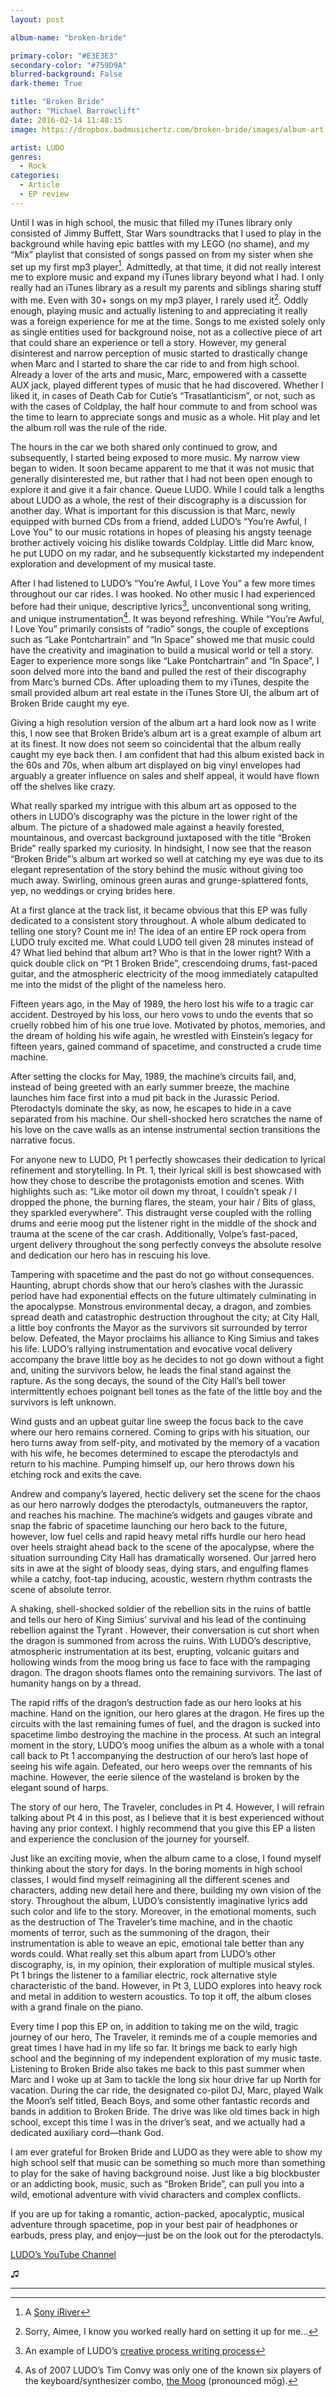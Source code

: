 ```yaml
---
layout: post

album-name: "broken-bride"

primary-color: "#E3E3E3"
secondary-color: "#759D9A"
blurred-background: False
dark-theme: True

title: "Broken Bride"
author: "Michael Barrowclift"
date: 2016-02-14 11:48:15
image: https://dropbox.badmusichertz.com/broken-bride/images/album-art.jpg

artist: LUDO
genres:
  - Rock
categories:
  - Article
  - EP review
---
```


Until I was in high school, the music that filled my iTunes library only consisted of Jimmy Buffett, Star Wars soundtracks that I used to play in the background while having epic battles with my LEGO (no shame), and my “Mix” playlist that consisted of songs passed on from my sister when she set up my first mp3 player[^mp3player]. Admittedly, at that time, it did not really interest me to explore music and expand my iTunes library beyond what I had. I only really had an iTunes library as a result my parents and siblings sharing stuff with me. Even with 30+ songs on my mp3 player, I rarely used it[^apology]. Oddly enough, playing music and actually listening to and appreciating it really was a foreign experience for me at the time. Songs to me existed solely only as single entities used for background noise, not as a collective piece of art that could share an experience or tell a story. However, my general disinterest and narrow perception of music started to drastically change when Marc and I started to share the car ride to and from high school. Already a lover of the arts and music, Marc, empowered with a cassette AUX jack, played different types of music that he had discovered. Whether I liked it, in cases of Death Cab for Cutie’s “Trasatlanticism”, or not, such as with the cases of Coldplay, the half hour commute to and from school was the time to learn to appreciate songs and music as a whole. Hit play and let the album roll was the rule of the ride.

The hours in the car we both shared only continued to grow, and subsequently, I started being exposed to more music. My narrow view began to widen. It soon became apparent to me that it was not music that generally disinterested me, but rather that I had not been open enough to explore it and give it a fair chance. Queue LUDO. While I could talk a lengths about LUDO as a whole, the rest of their discography is a discussion for another day. What is important for this discussion is that Marc, newly equipped with burned CDs from a friend, added LUDO’s “You’re Awful, I Love You” to our music rotations in hopes of pleasing his angsty teenage brother actively voicing his dislike towards Coldplay. Little did Marc know, he put LUDO on my radar, and he subsequently kickstarted my independent exploration and development of my musical taste.

After I had listened to LUDO’s “You’re Awful, I Love You” a few more times throughout our car rides. I was hooked. No other music I had experienced before had their unique, descriptive lyrics[^ludocreativeprocess], unconventional song writing, and unique instrumentation[^moog].  It was beyond refreshing. While “You’re Awful, I Love You” primarily consists of “radio” songs, the couple of exceptions such as “Lake Pontchartrain” and “In Space” showed me that music could have the creativity and imagination to build a musical world or tell a story.  Eager to experience more songs like “Lake Pontchartrain” and “In Space”, I soon delved more into the band and pulled the rest of their discography from Marc’s burned CDs. After uploading them to my iTunes, despite the small provided album art real estate in the iTunes Store UI, the album art of Broken Bride caught my eye.

Giving a high resolution version of the album art a hard look now as I write this, I now see that Broken Bride’s album art is a great example of album art at its finest. It now does not seem so coincidental that the album really caught my eye back then. I am confident that had this album existed back in the 60s and 70s, when album art displayed on big vinyl envelopes had arguably a greater influence on sales and shelf appeal, it would have flown off the shelves like crazy.

What really sparked my intrigue with this album art as opposed to the others in LUDO’s discography was the picture in the lower right of the album. The picture of a shadowed male against a heavily forested, mountainous, and overcast background juxtaposed with the title “Broken Bride” really sparked my curiosity. In hindsight, I now see that the reason “Broken Bride”’s album art worked so well at catching my eye was due to its elegant representation of the story behind the music without giving too much away. Swirling, ominous green auras and grunge-splattered fonts, yep, no weddings or crying brides here.

At a first glance at the track list, it became obvious that this EP was fully dedicated to a consistent story throughout. A whole album dedicated to telling one story? Count me in! The idea of an entire EP rock opera from LUDO truly excited me. What could LUDO tell given 28 minutes instead of 4? What lied behind that album art? Who is that in the lower right? With a quick double click on “Pt 1 Broken Bride”, crescendoing drums, fast-paced guitar, and the atmospheric electricity of the moog immediately catapulted me into the midst of the plight of the nameless hero.

Fifteen years ago, in the May of 1989, the hero lost his wife to a tragic car accident. Destroyed by his loss, our hero vows to undo the events that so cruelly robbed him of his one true love. Motivated by photos, memories, and the dream of holding his wife again, he wrestled with Einstein’s legacy for fifteen years, gained command of spacetime, and constructed a crude time machine.

After setting the clocks for May, 1989, the machine’s circuits fail, and, instead of being greeted with an early summer breeze, the machine launches him face first into a mud pit back in the Jurassic Period. Pterodactyls dominate the sky, as now, he escapes to hide in a cave separated from his machine. Our shell-shocked hero scratches the name of his love on the cave walls as an intense instrumental section transitions the narrative focus.

For anyone new to LUDO, Pt 1 perfectly showcases their dedication to lyrical refinement and storytelling.  In Pt. 1, their lyrical skill is best showcased with how they chose to describe the protagonists emotion and scenes. With highlights such as: “Like motor oil down my throat, I couldn’t speak / I dropped the phone, the burning flares, the steam, your hair / Bits of glass, they sparkled everywhere”. This distraught verse coupled with the rolling drums and eerie moog put the listener right in the middle of the shock and trauma at the scene of the car crash. Additionally, Volpe’s fast-paced, urgent delivery throughout the song perfectly conveys the absolute resolve and dedication our hero has in rescuing his love.

Tampering with spacetime and the past do not go without consequences. Haunting, abrupt chords show that our hero’s clashes with the Jurassic period have had exponential effects on the future ultimately culminating in the apocalypse. Monstrous environmental decay, a dragon, and zombies spread death and catastrophic destruction throughout the city; at City Hall, a little boy confronts the Mayor as the survivors sit surrounded by terror below. Defeated, the Mayor proclaims his alliance to King Simius and takes his life. LUDO’s rallying instrumentation and evocative vocal delivery accompany the brave little boy as he decides to not go down without a fight and, uniting the survivors below, he leads the final stand against the rapture. As the song decays, the sound of the City Hall’s bell tower intermittently echoes poignant bell tones as the fate of the little boy and the survivors is left unknown.

Wind gusts and an upbeat guitar line sweep the focus back to the cave where our hero remains cornered. Coming to grips with his situation, our hero turns away from self-pity, and motivated by the memory of a vacation with his wife, he becomes determined to escape the pterodactyls and return to his machine. Pumping himself up, our hero throws down his etching rock and exits the cave.

Andrew and company’s layered, hectic delivery set the scene for the chaos as our hero narrowly dodges the pterodactyls, outmaneuvers the raptor, and reaches his machine. The machine’s widgets and gauges vibrate and snap the fabric of spacetime launching our hero back to the future, however, low fuel cells and rapid heavy metal riffs hurdle our hero head over heels straight ahead back to the scene of the apocalypse, where the situation surrounding City Hall has dramatically worsened. Our jarred hero sits in awe at the sight of bloody seas, dying stars, and engulfing flames while a catchy, foot-tap inducing, acoustic, western rhythm contrasts the scene of absolute terror.

A shaking, shell-shocked soldier of the rebellion sits in the ruins of battle and tells our hero of King Simius’ survival and his lead of the continuing rebellion against the Tyrant . However, their conversation is cut short when the dragon is summoned from across the ruins. With LUDO’s descriptive, atmospheric instrumentation at its best, erupting, volcanic guitars and hollowing winds from the moog bring us face to face with the rampaging dragon. The dragon shoots flames onto the remaining survivors. The last of humanity hangs on by a thread.

The rapid riffs of the dragon’s destruction fade as our hero looks at his machine. Hand on the ignition, our hero glares at the dragon. He fires up the circuits with the last remaining fumes of fuel, and the dragon is sucked into spacetime limbo destroying the machine in the process. At such an integral moment in the story, LUDO’s moog unifies the album as a whole with a tonal call back to Pt 1 accompanying the destruction of our hero’s last hope of seeing his wife again. Defeated, our hero weeps over the remnants of his machine. However, the eerie silence of the wasteland is broken by the elegant sound of harps.

The story of our hero, The Traveler, concludes in Pt 4. However, I will refrain talking about Pt 4 in this post, as I believe that it is best experienced without having any prior context. I highly recommend that you give this EP a listen and experience the conclusion of the journey for yourself.

Just like an exciting movie, when the album came to a close, I found myself thinking about the story for days. In the boring moments in high school classes, I would find myself reimagining all the different scenes and characters, adding new detail here and there, building my own vision of the story. Throughout the album, LUDO’s consistently imaginative lyrics add such color and life to the story. Moreover, in the emotional moments, such as the destruction of The Traveler’s time machine, and in the chaotic moments of terror, such as the summoning of the dragon, their instrumentation is able to weave an epic, emotional tale better than any words could. What really set this album apart from LUDO’s other discography, is, in my opinion, their exploration of multiple musical styles. Pt 1 brings the listener to a familiar electric, rock alternative style characteristic of the band. However, in Pt 3, LUDO explores into heavy rock and metal in addition to western acoustics. To top it off, the album closes with a grand finale on the piano.

Every time I pop this EP on, in addition to taking me on the wild, tragic journey of our hero, The Traveler, it reminds me of a couple memories and great times I have had in my life so far. It brings me back to early high school and the beginning of my independent exploration of my music taste. Listening to Broken Bride also takes me back to this past summer when Marc and I woke up at 3am to tackle the long six hour drive far up North for vacation. During the car ride, the designated co-pilot DJ, Marc, played Walk the Moon’s self titled, Beach Boys, and some other fantastic records and bands in addition to Broken Bride. The drive was like old times back in high school, except this time I was in the driver’s seat, and we actually had a dedicated auxiliary cord&mdash;thank God.

I am ever grateful for Broken Bride and LUDO as they were able to show my high school self that music can be something so much more than something to play for the sake of having background noise. Just like a big blockbuster or an addicting book, music, such as “Broken Bride”, can pull you into a wild, emotional adventure with vivid characters and complex conflicts.

If you are up for taking a romantic, action-packed, apocalyptic, musical adventure through spacetime, pop in your best pair of headphones or earbuds, press play, and enjoy—just be on the look out for the pterodactyls.

[LUDO’s YouTube Channel](https://www.youtube.com/user/TheLudoVideoThing/videos)

♫︎

----------

[^mp3player]: A [Sony iRiver](http://goo.gl/11CNly)
[^apology]: Sorry, Aimee, I know you worked really hard on setting it up for me...
[^moog]: As of 2007 LUDO’s Tim Convy was only one of the known six players of the keyboard/synthesizer combo, [the Moog](https://www.youtube.com/watch?v=vAXhg_J1BGo) (pronounced mōɡ).
[^ludocreativeprocess]: An example of LUDO’s [creative process writing process](https://youtu.be/JvgpryBFWw0?t=1m18s)